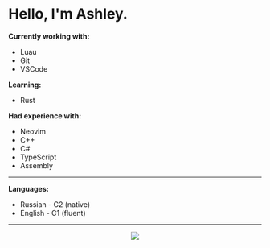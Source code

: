 # Hello, I'm Ashley.

**Currently working with:**
* Luau
* Git
* VSCode

**Learning:**
* Rust

**Had experience with:**
* Neovim
* C++
* C#
* TypeScript
* Assembly

 ---

**Languages:**
* Russian - C2 (native)
* English - C1 (fluent)

---

<p align="center">
  <picture>
    <img src="https://github-readme-stats.vercel.app/api?username=AshleyThx&show_icons=true&theme=dark" />
  </picture>
</p>

